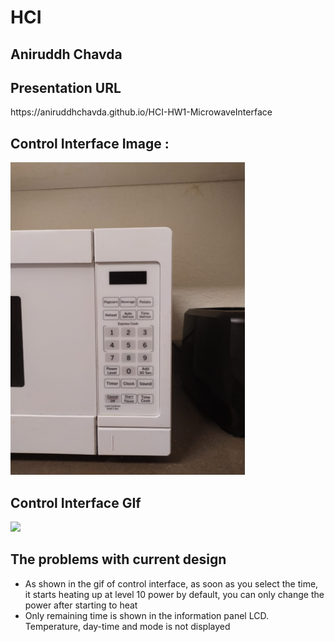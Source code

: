 <h1>HCI</h1>

<h2>Aniruddh Chavda</h2>

<h2>Presentation URL</h2>
https://aniruddhchavda.github.io/HCI-HW1-MicrowaveInterface

<h2>Control Interface Image :</h2>
<img src="Images/Control Interface.jpeg" widfth=250 height=500>

<h2>Control Interface GIf</h2>
<img src="Images/Control Interface.gif" widfth=250 height=500>

<h2>The problems with current design</h2>
<ul>
  <li>As shown in the gif of control interface, as soon as you select the time, it starts heating up at level 10 power by default, you can only change the power after starting to heat</li>
  <li>Only remaining time is shown in the information panel LCD. Temperature, day-time and mode is not displayed</li>
</ul>
